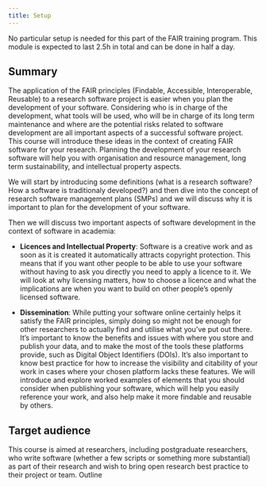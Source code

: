 ```yaml
---
title: Setup
---
```


No particular setup is needed for this part of the FAIR training program. This module is expected to last 2.5h in total and can be done in half a day.

## Summary

The application of the FAIR principles (Findable, Accessible, Interoperable, Reusable) to a research software project is easier when you plan the development of your software. Considering who is in charge of the development, what tools will be used, who will be in charge of its long term maintenance and where are the potential risks related to software development are all important aspects of a successful software project. This course will introduce these ideas in the context of creating FAIR software for your research. Planning the development of your research software will help you with organisation and resource management, long term sustainability, and intellectual property aspects.

We will start by introducing some definitions (what is a research software? How a software is traditionaly developed?) and then dive into the concept of research software management plans (SMPs) and we will discuss why it is important to plan for the development of your software. 

Then we will discuss two important aspects of software development in the context of software in academia: 

* **Licences and Intellectual Property**: Software is a creative work and as soon as it is created it automatically attracts copyright protection. This means that if you want other people to be able to use your software without having to ask you directly you need to apply a licence to it. We will look at why licensing matters, how to choose a licence and what the implications are when you want to build on other people’s openly licensed software.

* **Dissemination**: While putting your software online certainly helps it satisfy the FAIR principles, simply doing so might not be enough for other researchers to actually find and utilise what you’ve put out there. It’s important to know the benefits and issues with where you store and publish your data, and to make the most of the tools these platforms provide, such as Digital Object Identifiers (DOIs). It’s also important to know best practice for how to increase the visibility and citability of your work in cases where your chosen platform lacks these features. We will introduce and explore worked examples of elements that you should consider when publishing your software, which will help you easily reference your work, and also help make it more findable and reusable by others.


## Target audience
This course is aimed at researchers, including postgraduate researchers, who write software (whether a few scripts or something more substantial) as part of their research and wish to bring open research best practice to their project or team.
Outline
